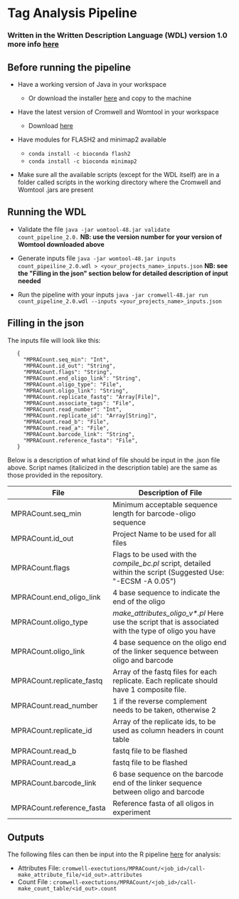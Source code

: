# Tag Analysis Pipeline
### Written in the Written Description Language (WDL) version 1.0 more info [here](https://github.com/openwdl/wdl)

## Before running the pipeline
* Have a working version of Java in your workspace
  * Or download the installer [here](https://www.java.com/en/download/manual.jsp) and copy to the machine

* Have the latest version of Cromwell and Womtool in your workspace
  * Download [here](https://github.com/broadinstitute/cromwell/releases/tag/48)
  
* Have modules for FLASH2 and minimap2 available
  * `conda install -c bioconda flash2 `
  * `conda install -c bioconda minimap2`

* Make sure all the available scripts (except for the WDL itself) are in a folder called scripts in the working directory where the Cromwell and Womtool .jars are present

## Running the WDL
* Validate the file
  `java -jar womtool-48.jar validate count_pipeline_2.0.`
  **NB: use the version number for your version of Womtool downloaded above**

* Generate inputs file
  `java -jar womtool-48.jar inputs count_pipeiline_2.0.wdl > <your_projects_name>_inputs.json`
  **NB: see the "Filling in the json" section below for detailed description of input needed**
 
* Run the pipeline with your inputs
  `java -jar cromwell-48.jar run count_pipeline_2.0.wdl --inputs <your_projects_name>_inputs.json`
  
## Filling in the json
The inputs file will look like this:
  ```
     {
       "MPRACount.seq_min": "Int",
       "MPRACount.id_out": "String",
       "MPRACount.flags": "String",
       "MPRACount.end_oligo_link": "String",
       "MPRACount.oligo_type": "File",
       "MPRACount.oligo_link": "String",
       "MPRACount.replicate_fastq": "Array[File]",
       "MPRACount.associate_tags": "File",
       "MPRACount.read_number": "Int",
       "MPRACount.replicate_id": "Array[String]",
       "MPRACount.read_b": "File",
       "MPRACount.read_a": "File",
       "MPRACount.barcode_link": "String",
       "MPRACount.reference_fasta": "File",
     }
 ```

Below is a description of what kind of file should be input in the .json file above. Script names (italicized in the description table) are the same as those provided in the repository.


**File** | **Description of File**
-------- | -----------------------
MPRACount.seq_min         | Minimum acceptable sequence length for barcode-oligo sequence
MPRACount.id_out          | Project Name to be used for all files
MPRACount.flags           | Flags to be used with the _compile_bc.pl_ script, detailed within the script (Suggested Use: "-ECSM -A 0.05")
MPRACount.end_oligo_link  | 4 base sequence to indicate the end of the oligo
MPRACount.oligo_type      | _make_attributes_oligo_v*.pl_ Here use the script that is associated with the type of oligo you have
MPRACount.oligo_link      | 4 base sequence on the oligo end of the linker sequence between oligo and barcode
MPRACount.replicate_fastq | Array of the fastq files for each replicate. Each replicate should have 1 composite file.
MPRACount.read_number     | 1 if the reverse complement needs to be taken, otherwise 2
MPRACount.replicate_id    | Array of the replicate ids, to be used as column headers in count table
MPRACount.read_b          | fastq file to be flashed
MPRACount.read_a          | fastq file to be flashed
MPRACount.barcode_link    | 6 base sequence on the barcode end of the linker sequence between oligo and barcode
MPRACount.reference_fasta | Reference fasta of all oligos in experiment


## Outputs
The following files can then be input into the R pipeline [here](https://github.com/tewhey-lab/MPRA_tag_analysis) for analysis:
  * Attributes File: `cromwell-exectutions/MPRACount/<job_id>/call-make_attribute_file/<id_out>.attributes`
  * Count File     : `cromwell-exectutions/MPRACount/<job_id>/call-make_count_table/<id_out>.count`
